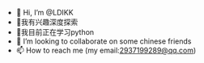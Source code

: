 - 👋 Hi, I’m @LDIKK
- 👀我有兴趣深度探索
- 🌱我目前正在学习python
- 💞️ I’m looking to collaborate on some chinese friends
- 📫 How to reach me (my email:2937199289@qq.com)

<!---
LDIKK/LDIKK is a ✨ special ✨ repository because its `README.md` (this file) appears on your GitHub profile.
You can click the Preview link to take a look at your changes.
--->
